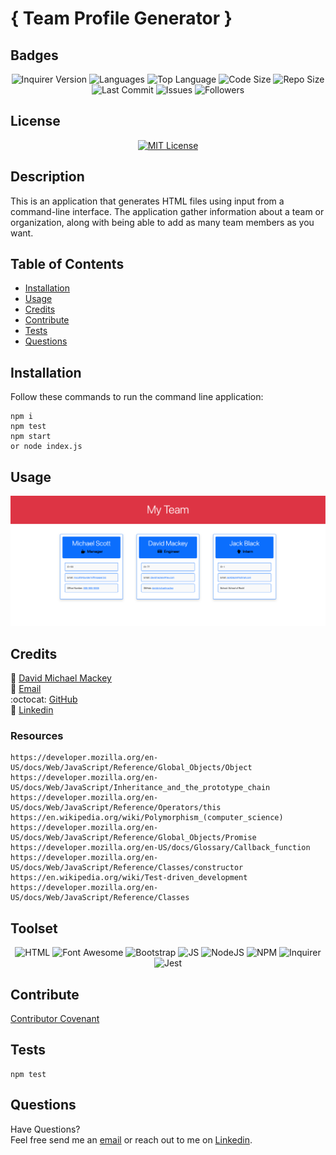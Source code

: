 
# { Team Profile Generator }

## Badges

<p align="center">
<img src="https://img.shields.io/github/package-json/dependency-version/davidmichaelmackey/team-profile-generator/inquirer?color=CC3534&style=for-the-badge&logo=npm" alt="Inquirer Version" />
<img src="https://img.shields.io/github/languages/count/davidmichaelmackey/team-profile-generator?color=FF9AA2&style=for-the-badge" alt="Languages" />
<img src="https://img.shields.io/github/languages/top/davidmichaelmackey/team-profile-generator?color=FFB7B2&style=for-the-badge" alt="Top Language" />
<img src="https://img.shields.io/github/languages/code-size/davidmichaelmackey/team-profile-generator?color=FFDAC1&style=for-the-badge" alt="Code Size" />
<img src="https://img.shields.io/github/repo-size/davidmichaelmackey/team-profile-generator?color=E2F0CB&style=for-the-badge" alt="Repo Size" />
<img src="https://img.shields.io/github/last-commit/davidmichaelmackey/team-profile-generator?color=B5EAD7&style=for-the-badge" alt="Last Commit" />
<img src="https://img.shields.io/github/issues/davidmichaelmackey/team-profile-generator?color=C7CEEA&style=for-the-badge" alt="Issues" />
<img src="https://img.shields.io/github/followers/davidmichaelmackey?style=for-the-badge" alt="Followers" />
</p>

## License
<p align = "center">
  <a href="https://opensource.org/licenses/MIT"><img src="https://img.shields.io/badge/License-MIT-A31F34?style=for-the-badge" alt="MIT License"/></a>
</p>

## Description
This is an application that generates HTML files using input from a command-line interface. The application gather information about a team or organization, along with being able to add as many team members as you want.

## Table of Contents

- [Installation](#installation)
- [Usage](#usage)
- [Credits](#credits)
- [Contribute](#contribute)
- [Tests](#tests)
- [Questions](#questions)

## Installation
Follow these commands to run the command line application:  

    npm i
    npm test
    npm start
    or node index.js

## Usage



  ![Usage](assets/images/screenshot.png)

    

## Credits

:bust_in_silhouette: [David Michael Mackey](https://www.notion.so/davidmackey/David-Mackey-a59ce61a996840d6a933e3b135673467)<br>
:email: [Email](mailto:davidmackey@hey.com)<br>
:octocat: [GitHub](https://github.com/davidmichaelmackey/)<br>
:briefcase: [Linkedin](https://linkedin.com/in/davidmichaelmackey/)<br>



### Resources

    https://developer.mozilla.org/en-US/docs/Web/JavaScript/Reference/Global_Objects/Object
    https://developer.mozilla.org/en-US/docs/Web/JavaScript/Inheritance_and_the_prototype_chain
    https://developer.mozilla.org/en-US/docs/Web/JavaScript/Reference/Operators/this
    https://en.wikipedia.org/wiki/Polymorphism_(computer_science)
    https://developer.mozilla.org/en-US/docs/Web/JavaScript/Reference/Global_Objects/Promise
    https://developer.mozilla.org/en-US/docs/Glossary/Callback_function
    https://developer.mozilla.org/en-US/docs/Web/JavaScript/Reference/Classes/constructor
    https://en.wikipedia.org/wiki/Test-driven_development
    https://developer.mozilla.org/en-US/docs/Web/JavaScript/Reference/Classes

## Toolset

<p align="center"><img src="https://img.shields.io/badge/-HTML-grey?style=for-the-badge"  alt="HTML" />
      <img src="https://img.shields.io/badge/-Font Awesome-grey?style=for-the-badge"  alt="Font Awesome" />
      <img src="https://img.shields.io/badge/-Bootstrap-grey?style=for-the-badge"  alt="Bootstrap" />
      <img src="https://img.shields.io/badge/-JS-grey?style=for-the-badge"  alt="JS" />
      <img src="https://img.shields.io/badge/-NodeJS-grey?style=for-the-badge"  alt="NodeJS" />
      <img src="https://img.shields.io/badge/-NPM-grey?style=for-the-badge"  alt="NPM" />
      <img src="https://img.shields.io/badge/-Inquirer-grey?style=for-the-badge"  alt="Inquirer" />
      <img src="https://img.shields.io/badge/-Jest-grey?style=for-the-badge"  alt="Jest" />
      
</p>

## Contribute

[Contributor Covenant](https://www.contributor-covenant.org/)

## Tests



    npm test

## Questions

Have Questions?
<br>
Feel free send me an [email](mailto:davidmackey@hey.com) or reach out to me on [Linkedin](https://linkedin.com/in/davidmichaelmackey/).

